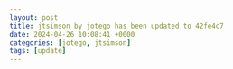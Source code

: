 ```yaml
---
layout: post
title: jtsimson by jotego has been updated to 42fe4c7
date: 2024-04-26 10:08:41 +0000
categories: [jotego, jtsimson]
tags: [update]
---
```



